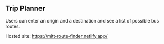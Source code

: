 ## Trip Planner

Users can enter an origin and a destination and see a list of possible bus routes.

Hosted site: https://mitt-route-finder.netlify.app/